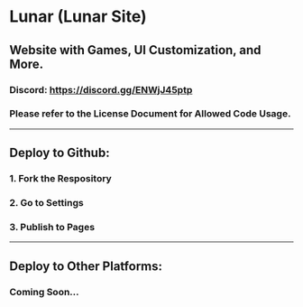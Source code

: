 # Lunar (Lunar Site)
## Website with Games, UI Customization, and More.

### Discord: https://discord.gg/ENWjJ45ptp
### Please refer to the License Document for Allowed Code Usage.
---
## Deploy to Github:
### 1. Fork the Respository
### 2. Go to Settings
### 3. Publish to Pages
---
## Deploy to Other Platforms:
### Coming Soon...
